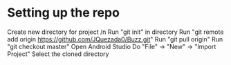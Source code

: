 # Setting up the repo

Create new directory for project /n
Run "git init" in directory
Run "git remote add origin https://github.com/JQuezada0/Buzz.git"
Run "git pull origin"
Run "git checkout master"
Open Android Studio
Do "File" -> "New" -> "Import Project"
Select the cloned directory
